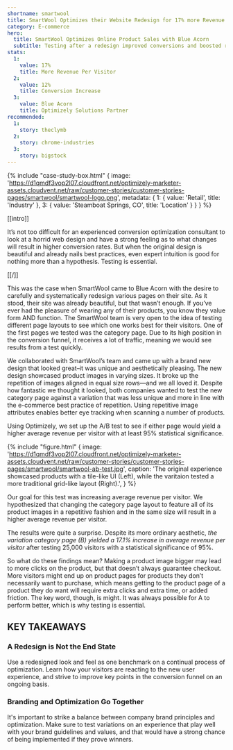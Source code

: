 ```yaml
---
shortname: smartwool
title: SmartWool Optimizes their Website Redesign for 17% more Revenue
category: E-commerce
hero:
  title: SmartWool Optimizes Online Product Sales with Blue Acorn
  subtitle: Testing after a redesign improved conversions and boosted revenue 17%
stats:
  1:
    value: 17%
    title: More Revenue Per Visitor
  2:
    value: 12%
    title: Conversion Increase
  3:
    value: Blue Acorn
    title: Optimizely Solutions Partner
recommended:
  1:
    story: theclymb
  2:
    story: chrome-industries
  3:
    story: bigstock
---
```

{% include "case-study-box.html"
  {
    image: 'https://d1qmdf3vop2l07.cloudfront.net/optimizely-marketer-assets.cloudvent.net/raw/customer-stories/customer-stories-pages/smartwool/smartwool-logo.png',
    metadata: {
      1: {
        value: 'Retail',
        title: 'Industry'
      },
      3: {
        value: 'Steamboat Springs, CO',
        title: 'Location'
      }
    }
  }
%}

[[intro]]

It’s not too difficult for an experienced conversion optimization consultant to look at a horrid web design and have a strong feeling as to what changes will result in higher conversion rates. But when the original design is beautiful and already nails best practices, even expert intuition is good for nothing more than a hypothesis. Testing is essential.

[[/]]

This was the case when SmartWool came to Blue Acorn with the desire to carefully and systematically redesign various pages on their site. As it stood, their site was already beautiful, but that wasn’t enough. If you’ve ever had the pleasure of wearing any of their products, you know they value form AND function. The SmartWool team is very open to the idea of testing different page layouts to see which one works best for their visitors. One of the first pages we tested was the category page. Due to its high position in the conversion funnel, it receives a lot of traffic, meaning we would see results from a test quickly.

We collaborated with SmartWool’s team and came up with a brand new design that looked great–it was unique and aesthetically pleasing. The new design showcased product images in varying sizes. It broke up the repetition of images aligned in equal size rows—and we all loved it. Despite how fantastic we thought it looked, both companies wanted to test the new category page against a variation that was less unique and more in line with the e-commerce best practice of repetition. Using repetitive image attributes enables better eye tracking when scanning a number of products.

Using Optimizely, we set up the A/B test to see if either page would yield a higher average revenue per visitor with at least 95% statistical significance.

{% include "figure.html"
  {
    image: 'https://d1qmdf3vop2l07.cloudfront.net/optimizely-marketer-assets.cloudvent.net/raw/customer-stories/customer-stories-pages/smartwool/smartwool-ab-test.jpg',
    caption: 'The original experience showcased products with a tile-like UI (Left), while the varitaion tested a more traditional grid-like layout (Right).',
  }
%}

Our goal for this test was increasing average revenue per visitor. We hypothesized that changing the category page layout to feature all of its product images in a repetitive fashion and in the same size will result in a higher average revenue per visitor.

The results were quite a surprise. Despite its more ordinary aesthetic, *the variation category page (B) yielded a 17.1% increase in average revenue per visitor* after testing 25,000 visitors with a statistical significance of 95%.

So what do these findings mean? Making a product image bigger may lead to more clicks on the product, but that doesn’t always guarantee checkout. More visitors might end up on product pages for products they don’t necessarily want to purchase, which means getting to the product page of a product they do want will require  extra clicks and extra time, or added friction. The key word, though, is might. It was always possible for A to perform better, which is why testing is essential.

## KEY TAKEAWAYS

### A Redesign is Not the End State 

Use a redesigned look and feel as one benchmark on a continual process of optimization. Learn how your visitors are reacting to the new user experience, and strive to improve key points in the conversion funnel on an ongoing basis.

### Branding and Optimization Go Together 

It's important to strike a balance between company brand principles and optimization. Make sure to test variations on an experience that play well with your brand guidelines and values, and that would have a strong chance of being implemented if they prove winners.
